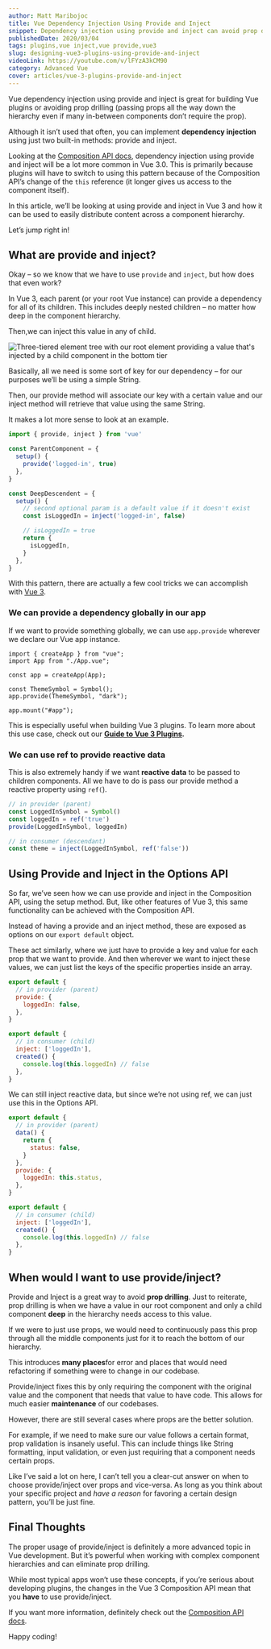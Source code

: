 ```yaml
---
author: Matt Maribojoc
title: Vue Dependency Injection Using Provide and Inject
snippet: Dependency injection using provide and inject can avoid prop drilling in Vue 3 especially in building Vue 3 plugins.
publishedDate: 2020/03/04
tags: plugins,vue inject,vue provide,vue3
slug: designing-vue3-plugins-using-provide-and-inject
videoLink: https://youtube.com/v/lFYzA3kCM90
category: Advanced Vue
cover: articles/vue-3-plugins-provide-and-inject
---
```

Vue dependency injection using provide and inject is great for building Vue plugins or avoiding prop drilling (passing props all the way down the hierarchy even if many in-between components don’t require the prop).

Although it isn’t used that often, you can implement **dependency injection** using just two built-in methods: provide and inject.

Looking at the [Composition API docs](https://v3.vuejs.org/guide/component-provide-inject.html), dependency injection using provide and inject will be a lot more common in Vue 3.0. This is primarily because plugins will have to switch to using this pattern because of the Composition API’s change of the `this` reference (it longer gives us access to the component itself).

In this article, we’ll be looking at using provide and inject in Vue 3 and how it can be used to easily distribute content across a component hierarchy.

Let’s jump right in!

## What are provide and inject?

Okay – so we know that we have to use `provide` and `inject`, but how does that even work?

In Vue 3, each parent (or your root Vue instance) can provide a dependency for all of its children. This includes deeply nested children – no matter how deep in the component hierarchy.

Then,we can inject this value in any of child.

![Three-tiered element tree with our root element providing a value that's injected by a child component in the bottom tier](https://vuejs.org/assets/provide-inject.3e0505e4.png)

Basically, all we need is some sort of key for our dependency – for our purposes we’ll be using a simple String.

Then, our provide method will associate our key with a certain value and our inject method will retrieve that value using the same String.

It makes a lot more sense to look at an example.

```js
import { provide, inject } from 'vue'

const ParentComponent = {
  setup() {
    provide('logged-in', true)
  },
}

const DeepDescendent = {
  setup() {
    // second optional param is a default value if it doesn't exist
    const isLoggedIn = inject('logged-in', false)

    // isLoggedIn = true
    return {
      isLoggedIn,
    }
  },
}
```

With this pattern, there are actually a few cool tricks we can accomplish with [Vue 3](https://learnvue.co/2019/12/what-you-need-to-know-about-vue3-in-2020/).

### We can provide a dependency globally in our app

If we want to provide something globally, we can use `app.provide` wherever we declare our Vue app instance.

```js{}[main.js]
import { createApp } from "vue";
import App from "./App.vue";

const app = createApp(App);

const ThemeSymbol = Symbol();
app.provide(ThemeSymbol, "dark");

app.mount("#app");
```

This is especially useful when building Vue 3 plugins. To learn more about this use case, check out our **[Guide to Vue 3 Plugins](https://learnvue.co/2021/06/building-your-own-vue-3-plugin-a-full-guide/).**

### We can use ref to provide reactive data

This is also extremely handy if we want **reactive data** to be passed to children components. All we have to do is pass our provide method a reactive property using `ref(`).

```js
// in provider (parent)
const LoggedInSymbol = Symbol()
const loggedIn = ref('true')
provide(LoggedInSymbol, loggedIn)

// in consumer (descendant)
const theme = inject(LoggedInSymbol, ref('false'))
```

## Using Provide and Inject in the Options API

So far, we’ve seen how we can use provide and inject in the Composition API, using the setup method. But, like other features of Vue 3, this same functionality can be achieved with the Composition API.

Instead of having a provide and an inject method, these are exposed as options on our `export default` object.

These act similarly, where we just have to provide a key and value for each prop that we want to provide. And then wherever we want to inject these values, we can just list the keys of the specific properties inside an array.

```js
export default {
  // in provider (parent)
  provide: {
    loggedIn: false,
  },
}
```

```js
export default {
  // in consumer (child)
  inject: ['loggedIn'],
  created() {
    console.log(this.loggedIn) // false
  },
}
```

We can still inject reactive data, but since we’re not using ref, we can just use this in the Options API.

```js
export default {
  // in provider (parent)
  data() {
    return {
      status: false,
    }
  },
  provide: {
    loggedIn: this.status,
  },
}
```

```js
export default {
  // in consumer (child)
  inject: ['loggedIn'],
  created() {
    console.log(this.loggedIn) // false
  },
}
```

## When would I want to use provide/inject?

Provide and Inject is a great way to avoid **prop drilling**. Just to reiterate, prop drilling is when we have a value in our root component and only a child component **deep** in the hierarchy needs access to this value.

If we were to just use props, we would need to continuously pass this prop through all the middle components just for it to reach the bottom of our hierarchy.

This introduces **many places**for error and places that would need refactoring if something were to change in our codebase.


Provide/inject fixes this by only requiring the component with the original value and the component that needs that value to have code. This allows for much easier **maintenance** of our codebases.

However, there are still several cases where props are the better solution.

For example, if we need to make sure our value follows a certain format, prop validation is insanely useful. This can include things like String formatting, input validation, or even just requiring that a component needs certain props.

Like I’ve said a lot on here, I can’t tell you a clear-cut answer on when to choose provide/inject over props and vice-versa. As long as you think about your specific project and *have a reason* for favoring a certain design pattern, you’ll be just fine.

## Final Thoughts

The proper usage of provide/inject is definitely a more advanced topic in Vue development. But it’s powerful when working with complex component hierarchies and can eliminate prop drilling.

While most typical apps won’t use these concepts, if you’re serious about developing plugins, the changes in the Vue 3 Composition API mean that you **have** to use provide/inject.

If you want more information, definitely check out the [Composition API docs](https://vue-composition-api-rfc.netlify.com/).

Happy coding!

